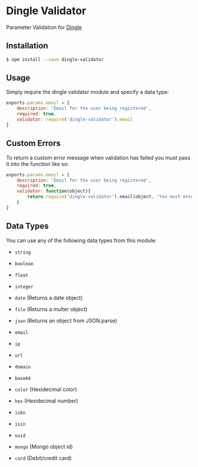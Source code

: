# Dingle Validator
Parameter Validation for [Dingle](https://github.com/Vmlweb/Dingle)

## Installation

```bash
$ npm install --save dingle-validator
```

## Usage

Simply require the dingle validator module and specify a data type:

```javascript
exports.params.email = {
	description: 'Email for the user being registered',
	required: true,
	validator: require('dingle-validator').email
}
```

## Custom Errors

To return a custom error message when validation has failed you must pass it into the function like so:

```javascript
exports.params.email = {
	description: 'Email for the user being registered',
	required: true,
	validator: function(object){
		return require('dingle-validator').email(object, 'You must enter a valid email address!');	
	}
}
```

## Data Types

You can use any of the following data types from this module:

- `string`
- `boolean`
- `float`
- `integer`
- `date` (Returns a date object)

- `file` (Returns a multer object)
- `json` (Returns an object from JSON.parse)

- `email`
- `ip`
- `url`
- `domain`
- `base64`

- `color` (Hexidecimal color)
- `hex` (Hexidecimal number)
- `isbn`
- `isin`
- `uuid`
- `mongo` (Mongo object id)
- `card` (Debit/credit card)